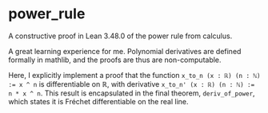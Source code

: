 # power_rule
A constructive proof in Lean 3.48.0 of the power rule from calculus.

A great learning experience for me. Polynomial derivatives are defined formally in mathlib, and the proofs are thus are non-computable.

Here, I explicitly implement a proof that the function ```x_to_n (x : ℝ) (n : ℕ) := x ^ n``` is differentiable on ℝ, with derivative ```x_to_n' (x : ℝ) (n : ℕ) := n * x ^ n```. This result is encapsulated in the final theorem, ```deriv_of_power```, which states it is Fréchet differentiable on the real line.
